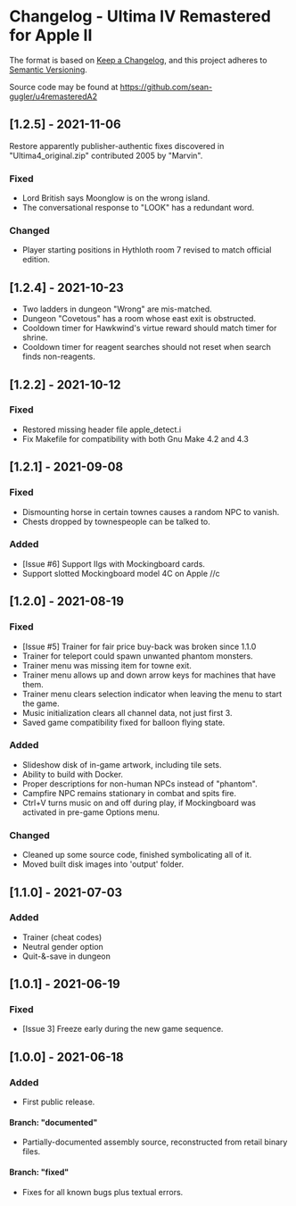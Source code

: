 # Changelog - Ultima IV Remastered for Apple II

The format is based on [Keep a Changelog](https://keepachangelog.com/en/1.0.0/),
and this project adheres to [Semantic Versioning](https://semver.org/spec/v2.0.0.html).

Source code may be found at
https://github.com/sean-gugler/u4remasteredA2


## [1.2.5] - 2021-11-06

Restore apparently publisher-authentic fixes discovered in "Ultima4_original.zip" contributed 2005 by "Marvin".

### Fixed
- Lord British says Moonglow is on the wrong island.
- The conversational response to "LOOK" has a redundant word.

### Changed
- Player starting positions in Hythloth room 7 revised to match official edition.


## [1.2.4] - 2021-10-23

- Two ladders in dungeon "Wrong" are mis-matched.
- Dungeon "Covetous" has a room whose east exit is obstructed.
- Cooldown timer for Hawkwind's virtue reward should match timer for shrine.
- Cooldown timer for reagent searches should not reset when search finds non-reagents.


## [1.2.2] - 2021-10-12

### Fixed
- Restored missing header file apple_detect.i
- Fix Makefile for compatibility with both Gnu Make 4.2 and 4.3


## [1.2.1] - 2021-09-08

### Fixed
- Dismounting horse in certain townes causes a random NPC to vanish.
- Chests dropped by townespeople can be talked to.

### Added
- [Issue #6] Support IIgs with Mockingboard cards.
- Support slotted Mockingboard model 4C on Apple //c


## [1.2.0] - 2021-08-19

### Fixed
- [Issue #5] Trainer for fair price buy-back was broken since 1.1.0
- Trainer for teleport could spawn unwanted phantom monsters.
- Trainer menu was missing item for towne exit.
- Trainer menu allows up and down arrow keys for machines that have them.
- Trainer menu clears selection indicator when leaving the menu to start the game.
- Music initialization clears all channel data, not just first 3.
- Saved game compatibility fixed for balloon flying state.

### Added
- Slideshow disk of in-game artwork, including tile sets.
- Ability to build with Docker.
- Proper descriptions for non-human NPCs instead of "phantom".
- Campfire NPC remains stationary in combat and spits fire.
- Ctrl+V turns music on and off during play, if Mockingboard was activated in pre-game Options menu.

### Changed
- Cleaned up some source code, finished symbolicating all of it.
- Moved built disk images into 'output' folder.


## [1.1.0] - 2021-07-03

### Added
- Trainer (cheat codes)
- Neutral gender option
- Quit-&-save in dungeon


## [1.0.1] - 2021-06-19

### Fixed
- [Issue 3] Freeze early during the new game sequence.


## [1.0.0] - 2021-06-18

### Added
- First public release.

#### Branch: "documented"
- Partially-documented assembly source, reconstructed from retail binary files.

#### Branch: "fixed"
- Fixes for all known bugs plus textual errors.

